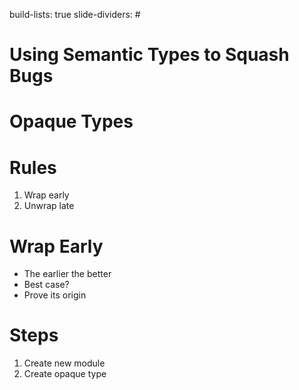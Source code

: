 build-lists: true
slide-dividers: #

# Using Semantic Types to Squash Bugs

# Opaque Types

# Rules

1. Wrap early
1. Unwrap late

# Wrap Early

- The earlier the better
- Best case?
- Prove its origin

# Steps

1. Create new module
1. Create opaque type
